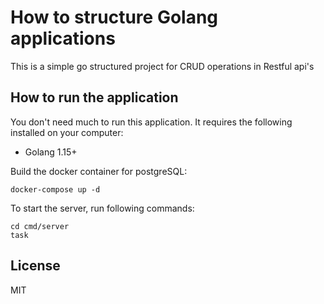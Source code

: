 # How to structure Golang applications
This is a simple go structured project for CRUD operations in Restful api's

## How to run the application
You don't need much to run this application. It requires the following installed on your computer:
- Golang 1.15+

Build the docker container for postgreSQL:
```
docker-compose up -d
```
To start the server, run following commands:
```
cd cmd/server
task
```

## License
MIT

